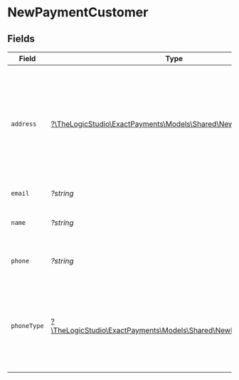 # NewPaymentCustomer


## Fields

| Field                                                                                                          | Type                                                                                                           | Required                                                                                                       | Description                                                                                                    | Example                                                                                                        |
| -------------------------------------------------------------------------------------------------------------- | -------------------------------------------------------------------------------------------------------------- | -------------------------------------------------------------------------------------------------------------- | -------------------------------------------------------------------------------------------------------------- | -------------------------------------------------------------------------------------------------------------- |
| `address`                                                                                                      | [?\TheLogicStudio\ExactPayments\Models\Shared\NewPaymentAddress](../../models/shared/NewPaymentAddress.md)     | :heavy_minus_sign:                                                                                             | The customer's billing address. Will be used for AVS checks so postal/zip code is the minimum data required.   |                                                                                                                |
| `email`                                                                                                        | *?string*                                                                                                      | :heavy_minus_sign:                                                                                             | Email of the customer.                                                                                         | john@acmecorp.com                                                                                              |
| `name`                                                                                                         | *?string*                                                                                                      | :heavy_minus_sign:                                                                                             | Required if it is a network token.                                                                             | John Doe                                                                                                       |
| `phone`                                                                                                        | *?string*                                                                                                      | :heavy_minus_sign:                                                                                             | Phone number of the customer.                                                                                  | 8886178190                                                                                                     |
| `phoneType`                                                                                                    | [?\TheLogicStudio\ExactPayments\Models\Shared\NewPaymentPhoneType](../../models/shared/NewPaymentPhoneType.md) | :heavy_minus_sign:                                                                                             | `H` = Home, `W` = Work, `D` = Day, `N` = Night. Phone type is required when a phone number is supplied.        |                                                                                                                |